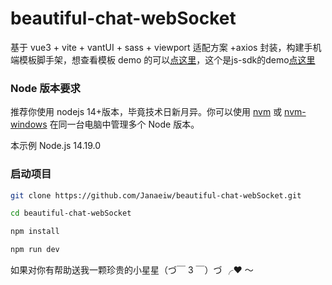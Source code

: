 # beautiful-chat-webSocket

基于 vue3 + vite + vantUI + sass + viewport 适配方案 +axios 封装，构建手机端模板脚手架，想查看模板 demo 的可以[点这里](https://janaeiw.github.io/beautiful-chat-webSocket/)，这个是js-sdk的demo[点这里](https://janaeiw.github.io/beautiful-chat-webSocket/demo/index.html)

### Node 版本要求

推荐你使用 nodejs 14+版本，毕竟技术日新月异。你可以使用 [nvm](https://github.com/nvm-sh/nvm) 或 [nvm-windows](https://github.com/coreybutler/nvm-windows) 在同一台电脑中管理多个 Node 版本。

本示例 Node.js 14.19.0

### 启动项目

```bash
git clone https://github.com/Janaeiw/beautiful-chat-webSocket.git

cd beautiful-chat-webSocket

npm install

npm run dev
```

如果对你有帮助送我一颗珍贵的小星星（づ￣ 3 ￣）づ ╭❤ ～
